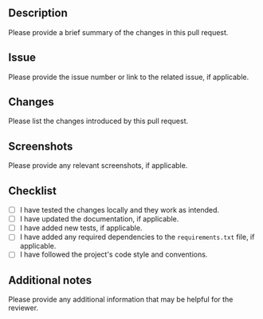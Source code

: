 ## Description

Please provide a brief summary of the changes in this pull request.

## Issue

Please provide the issue number or link to the related issue, if applicable.

## Changes

Please list the changes introduced by this pull request.

## Screenshots

Please provide any relevant screenshots, if applicable.

## Checklist

- [ ] I have tested the changes locally and they work as intended.
- [ ] I have updated the documentation, if applicable.
- [ ] I have added new tests, if applicable.
- [ ] I have added any required dependencies to the `requirements.txt` file, if applicable.
- [ ] I have followed the project's code style and conventions.

## Additional notes

Please provide any additional information that may be helpful for the reviewer.
